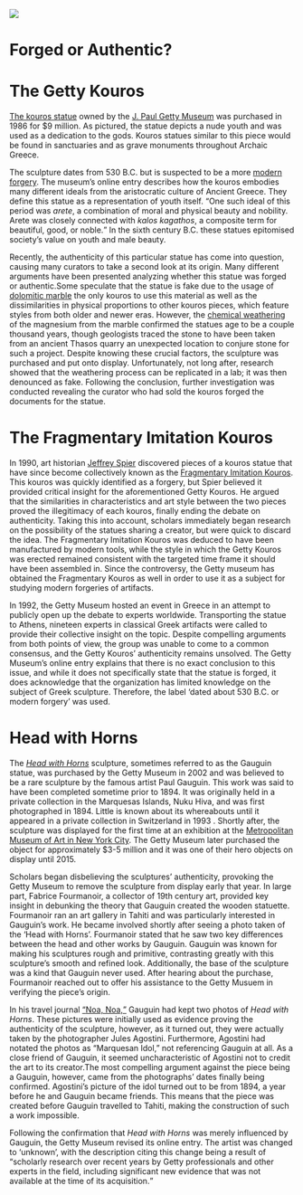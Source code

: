 <a href="https://juncture-digital.org"><img src="https://juncture-digital.org/images/ve-button.png"></a>

<param ve-config 
       title="Getty Confindential"
       author="Jacquelyn Fielding"
       banner="https://pbs.twimg.com/media/FkgFXTBUcAAmz8M?format=png&name=large" 
       layout="vertical">

# Forged or Authentic?


# The Getty Kouros

[The kouros statue](https://www.getty.edu/art/collection/object/103vnp) owned by the [J. Paul Getty Museum](https://www.getty.edu/museum/) was purchased in 1986 for $9 million. As pictured, the statue depicts a nude youth and was used as a dedication to the gods. Kouros statues similar to this piece would be found in sanctuaries and as grave monuments throughout Archaic Greece. 
<param ve-entity eid="Q271834" title="Archaic Greece">
<param ve-image fit="Cover"
       label="Statue of Kouros" 
       description="Photo of Getty Museum's Statue of Kouros" 
       license="public domain" 
       url="https://upload.wikimedia.org/wikipedia/commons/0/05/Kouros.jpg">

The sculpture dates from 530 B.C. but is suspected to be a more [modern forgery](https://www.thoughtco.com/the-crime-of-forgery-970864). The museum’s online entry describes how the kouros embodies many different ideals from the aristocratic culture of Ancient Greece. They define this statue as a representation of youth itself. <q>One such ideal of this period was *arete*, a combination of moral and physical beauty and nobility. Arete was closely connected with 
*kalos kagathos*, a composite term for beautiful, good, or noble.</q> In the sixth century B.C. these statues epitomised society’s value on youth and male beauty.
<param ve-entity eid="Q265823" title="arete">
<param ve-entity eid="Q1414901" title="kalos kagathos">
<param ve-image fit="Cover"
       label="Side view of Getty Kouros"
       description="This photo shows the side view of the Getty Kouros on display at the Getty Museum"
       license="public domain"
       url="https://upload.wikimedia.org/wikipedia/commons/thumb/5/50/Getty_kouros.jpg/640px-Getty_kouros.jpg">

Recently, the authenticity of this particular statue has come into question, causing many curators to take a second look at its origin. Many different arguments have been presented analyzing whether this statue was forged or authentic.Some speculate that the statue is fake due to the usage of [dolomitic marble](http://www.jsjgeology.net/Dolomitic-marble.htm) the only kouros to use this material as well as the dissimilarities in physical proportions to other kouros pieces, which feature styles from both older and newer eras. However, the [chemical weathering](https://www.geolsoc.org.uk/ks3/gsl/education/resources/rockcycle/page3564.html) of the magnesium from the marble confirmed the statues age to be a couple thousand years, though geologists traced the stone to have been taken from an ancient Thasos quarry an unexpected location to conjure stone for such a project. Despite knowing these crucial factors, the sculpture was purchased and put onto display. Unfortunately, not long after, research showed that the weathering process can be replicated in a lab; it was then denounced as fake. Following the conclusion, further investigation was conducted revealing the curator who had sold the kouros forged the documents for the statue.
<param ve-entity eid="Q204096" title="Thasos">
<param ve-image fit="Cover"
       label="Statue of Kouros" 
       description="Photo of Getty Museum's Statue of Kouros" 
       license="public domain" 
       url="https://jacquelyn328393716.files.wordpress.com/2022/12/13a076b9-1456-4da4-a76a-0fbd1ddd9fac_1829.jpg?strip=info&w=1829">

# The Fragmentary Imitation Kouros

In 1990, art historian [Jeffrey Spier](https://getty.academia.edu/JeffreySpier/CurriculumVitae) discovered pieces of a kouros statue that have since become collectively known as the [Fragmentary Imitation Kouros](https://www.getty.edu/art/collection/object/103WHK). This kouros was quickly identified as a forgery, but Spier believed it provided critical insight for the aforementioned Getty Kouros. He argued that the similarities in characteristics and art style between the two pieces proved the illegitimacy of each kouros, finally ending the debate on authenticity. Taking this into account, scholars immediately began research on the possibility of the statues sharing a creator, but were quick to discard the idea. The Fragmentary Imitation Kouros was deduced to have been manufactured by modern tools, while the style in which the Getty Kouros was erected remained consistent with the targeted time frame it should have been assembled in. Since the controversy, the Getty museum has obtained the Fragmentary Kouros as well in order to use it as a subject for studying modern forgeries of artifacts.
<param ve-image fit="Cover"
       label="Head of Imitation Kouros " 
       description="Photo of Getty Museum's Imitation Kouros" 
       license="public domain" 
       url="https://th.bing.com/th/id/R.6a2c723e0eefde4cb4d32eb2ae878815?rik=US5S7Jj3iH2ecg&riu=http%3a%2f%2fmedia.getty.edu%2fmuseum%2fimages%2fweb%2fenlarge%2f01523701.jpg&ehk=ZPpkSKv7k41UGEiZUD%2fgO7jM90uuYirSJGQhzyIetks%3d&risl=&pid=ImgRaw&r=0">

In 1992, the Getty Museum hosted an event in Greece in an attempt to publicly open up the debate to experts worldwide. Transporting the statue to Athens, nineteen experts in classical Greek artifacts were called to provide their collective insight on the topic. Despite compelling arguments from both points of view, the group was unable to come to a common consensus, and the Getty Kouros’ authenticity remains unsolved. The Getty Museum’s online entry explains that there is no exact conclusion to this issue, and while it does not specifically state that the statue is forged, it does acknowledge that the organization has limited knowledge on the subject of Greek sculpture. Therefore, the label ‘dated about 530 B.C. or modern forgery’ was used.
<param ve-image fit="Cover"
       label="Full Fragmentary Kouros " 
       description="Photo of Getty Museum's Fragmentry Kouros" 
       license="public domain" 
       url="https://jacquelyn328393716.files.wordpress.com/2022/12/d2147516-efb0-4b8c-a4f9-ffa3dfe24974-1.jpg?strip=info&w=473">
 
# Head with Horns

The [*Head with Horns*](https://www.getty.edu/art/collection/object/108J7Y?tab=exhibitions#full-artwork-details) sculpture, sometimes referred to as the Gauguin statue, was purchased by the Getty Museum in 2002 and was believed to be a rare sculpture by the famous artist Paul Gauguin. This work was said to have been completed sometime prior to 1894. It was originally held in a private collection in the Marquesas Islands, Nuku Hiva, and was first photographed in 1894. Little is known about its whereabouts until it appeared in a private collection in Switzerland in 1993 . Shortly after, the sculpture was displayed for the first time at an exhibition at the [Metropolitan Museum of Art in New York City](https://www.metmuseum.org/visit/plan-your-visit/met-fifth-avenue). The Getty Museum later purchased the object for approximately $3-5 million and it was one of their hero objects on display until 2015.
<param ve-entity eid="Q37693" title="Paul Gauguin">
<param ve-entity eid="Q21064" title="Nuku Hiva">
<param ve-image fit="Cover"
       label="*Head with Horns*" 
       description="Photo of Getty Museum's Head with Horns" 
       license="public domain" 
       url="https://th.bing.com/th/id/R.a1e09d5edb7cb4972c2ae29229bdea62?rik=jRJg7XUcNBVEAA&riu=http%3a%2f%2fmedia.getty.edu%2fmuseum%2fimages%2fweb%2fenlarge%2f144617F2V1.jpg&ehk=tN0Ipq73Zixvyph%2fUmPf9uatCB5bt0K%2bzy2xBI0r%2bxU%3d&risl=&pid=ImgRaw&r=0">

Scholars began disbelieving the sculptures’ authenticity, provoking the Getty Museum to remove the sculpture from display early that year. In large part, Fabrice Fourmanoir, a collector of 19th century art, provided key insight in debunking the theory that Gauguin created the wooden statuette. Fourmanoir ran an art gallery in Tahiti and was particularly interested in Gauguin’s work. He became involved shortly after seeing a photo taken of the ‘Head with Horns’. Fourmanoir stated that he saw two key differences between the head and other works by Gauguin. Gauguin was known for making his sculptures rough and primitive, contrasting greatly with this sculpture’s smooth and refined look. Additionally, the base of the sculpture was a kind that Gauguin never used. After hearing about the purchase, Fourmanoir reached out to offer his assistance to the Getty Musuem in verifying the piece’s origin.
<param ve-compare sync url="https://pbs.twimg.com/media/Flj48MMXoAESrGi?format=jpg&name=small">
<param ve-compare url="https://pbs.twimg.com/media/Flj5J4GX0AAsvHE?format=jpg&name=900x900">

In his travel journal [<q>Noa, Noa,</q>](https://www.clevelandart.org/research/in-the-library/collection-in-focus/paul-gauguins-noa-noa) Gauguin had kept two photos of *Head with Horns*. These pictures were initially used as evidence proving the authenticity of the sculpture, however, as it turned out, they were actually taken by the photographer Jules Agostini. Furthermore, Agostini had notated the photos as “Marquesan Idol,” not referencing Gauguin at all. As a close friend of Gauguin, it seemed uncharacteristic of Agostini not to credit the art to its creator.The most compelling argument against the piece being a Gauguin, however, came from the photographs’ dates finally being confirmed. Agostini’s picture of the idol turned out to be from 1894, a year before he and Gauguin became friends. This means that the piece was created before Gauguin travelled to Tahiti, making the construction of such a work impossible.

Following the confirmation that *Head with Horns* was merely influenced by Gauguin, the Getty Museum revised its online entry. The artist was changed to ‘unknown’, with the description citing this change being a result of <q>scholarly research over recent years by Getty professionals and other experts in the field, including significant new evidence that was not available at the time of its acquisition.</q>



  
  
